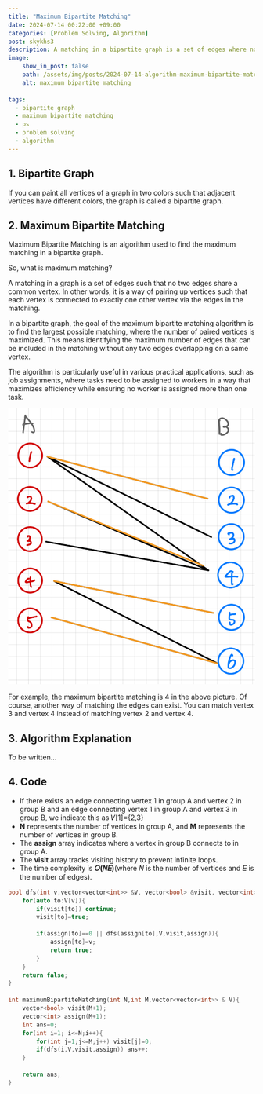 ```yaml
---
title: "Maximum Bipartite Matching"
date: 2024-07-14 00:22:00 +09:00
categories: [Problem Solving, Algorithm]
post: skykhs3
description: A matching in a bipartite graph is a set of edges where no two edges share a common vertex, and a maximum matching is one that contains the largest possible number of edges.
image:
    show_in_post: false
    path: /assets/img/posts/2024-07-14-algorithm-maximum-bipartite-matching/sample_graph.jpeg
    alt: maximum bipartite matching

tags:
  - bipartite graph
  - maximum bipartite matching
  - ps
  - problem solving
  - algorithm
---
```

<script type="text/javascript" async
  src="https://cdn.jsdelivr.net/npm/mathjax@3.2.2/es5/tex-chtml.js">
</script>

> 
<div markdown="1">

## 1. Bipartite Graph 
If you can paint all vertices of a graph in two colors such that adjacent vertices have different colors, the graph is called a bipartite graph.

## 2. Maximum Bipartite Matching
Maximum Bipartite Matching is an algorithm used to find the maximum matching in a bipartite graph.

So, what is maximum matching?

A matching in a graph is a set of edges such that no two edges share a common vertex. In other words, it is a way of pairing up vertices such that each vertex is connected to exactly one other vertex via the edges in the matching.

In a bipartite graph, the goal of the maximum bipartite matching algorithm is to find the largest possible matching, where the number of paired vertices is maximized. This means identifying the maximum number of edges that can be included in the matching without any two edges overlapping on a same vertex.

The algorithm is particularly useful in various practical applications, such as job assignments, where tasks need to be assigned to workers in a way that maximizes efficiency while ensuring no worker is assigned more than one task.

<img src="/assets/img/posts/2024-07-14-algorithm-maximum-bipartite-matching/sample_graph.jpeg" alt="maximum bipartite matching"/>

For example, the maximum bipartite matching is 4 in the above picture. Of course, another way of matching the edges can exist. You can match vertex 3 and vertex 4 instead of matching vertex 2 and vertex 4.

## 3. Algorithm Explanation

To be written...

## 4. Code
- If there exists an edge connecting vertex 1 in group A and vertex 2 in group B and an edge connecting vertex 1 in group A and vertex 3 in group B, we indicate this as 𝑉[1]={2,3}
- **N** represents the number of vertices in group A, and **M** represents the number of vertices in group B.
- The **assign** array indicates where a vertex in group B connects to in group A.
- The **visit** array tracks visiting history to prevent infinite loops.
- The time complexity is **𝑂(𝑁𝐸)**(where 𝑁 is the number of vertices and 𝐸 is the number of edges).

```c++
bool dfs(int v,vector<vector<int>> &V, vector<bool> &visit, vector<int> &assign){
    for(auto to:V[v]){
        if(visit[to]) continue;
        visit[to]=true;

        if(assign[to]==0 || dfs(assign[to],V,visit,assign)){ 
            assign[to]=v;
            return true;
        }
    }
    return false;
}

int maximumBipartiteMatching(int N,int M,vector<vector<int>> & V){
    vector<bool> visit(M+1);
    vector<int> assign(M+1);
    int ans=0;
    for(int i=1; i<=N;i++){
        for(int j=1;j<=M;j++) visit[j]=0; 
        if(dfs(i,V,visit,assign)) ans++;
    }
    
    return ans;
}
```
</div>
